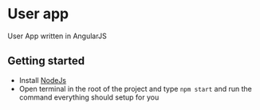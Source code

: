User app
================

User App written in AngularJS

## Getting started

- Install [NodeJs](http://www.nodejs.org)
- Open terminal in the root of the project and type `npm start` and run the command everything should setup for you
